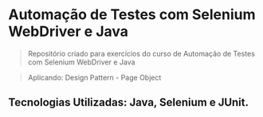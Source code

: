 # Automação de Testes com Selenium WebDriver e Java

> Repositório criado para exercícios do curso de Automação de Testes com Selenium WebDriver e Java

> Aplicando: Design Pattern - Page Object

## Tecnologias Utilizadas: Java, Selenium e JUnit.
